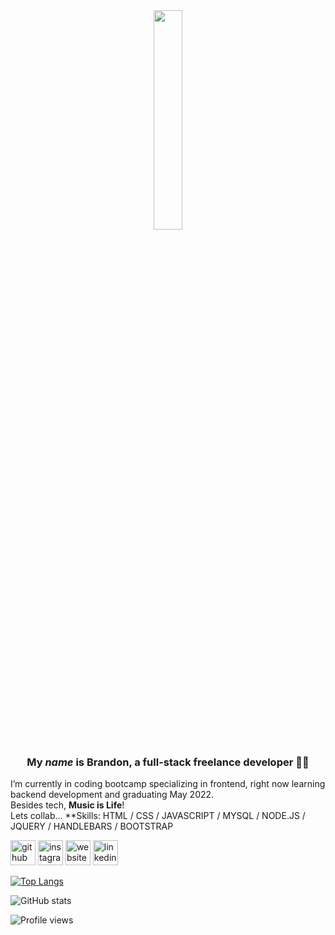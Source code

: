 <div align="center">
<img src="https://rishavanand.github.io/static/images/greetings.gif" align="center" style="width: 30%" />
</div>  
  

  
### <div align="center"> My *name* is **Brandon**, a full-stack freelance developer 👨‍💻 </div>  

I’m currently in coding bootcamp specializing in frontend, right now learning backend development and graduating May 2022.<br> Besides tech, **Music is Life**!<br> Lets collab... 
**Skills: HTML / CSS / JAVASCRIPT / MYSQL / NODE.JS / JQUERY / HANDLEBARS / BOOTSTRAP </p>


[<img src='https://cdn.jsdelivr.net/npm/simple-icons@3.0.1/icons/github.svg' alt='github' height='40'>](https://github.com/bcorporal)  [<img src='https://cdn.jsdelivr.net/npm/simple-icons@3.0.1/icons/instagram.svg' alt='instagram' height='40'>](https://www.instagram.com/djbran/)  [<img src='https://cdn.jsdelivr.net/npm/simple-icons@3.0.1/icons/icloud.svg' alt='website' height='40'>](https://djbran.com/)  [<img src='https://cdn.jsdelivr.net/npm/simple-icons@3.0.1/icons/linkedin.svg' alt='linkedin' height='40'>](https://www.linkedin.com/in/brandon-corporal-65742822b)  


[![Top Langs](https://github-readme-stats.vercel.app/api/top-langs/?username=bcorporal)](https://github.com/anuraghazra/github-readme-stats) 

![GitHub stats](https://github-readme-stats.vercel.app/api?username=bcorporal&show_icons=true)  

![Profile views](https://gpvc.arturio.dev/bcorporal)  

